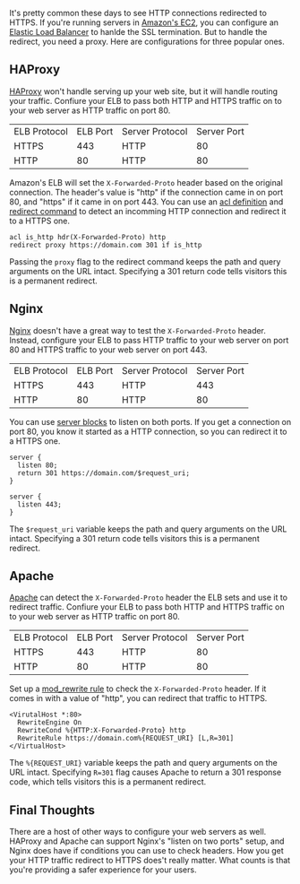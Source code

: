 <!--
title: Forcing HTTPS on in Amazon's EC2
created: 7 May 2013 - 9:52 pm
updated: 11 May 2013 - 9:55 am
publish: 7 May 2013
slug: https-elb
tags: coding, aws
-->

It's pretty common these days to see HTTP connections redirected to HTTPS. If
you're running servers in [Amazon's EC2][ec2], you can configure an
[Elastic Load Balancer][] to hanlde the SSL termination. But to handle the
redirect, you need a proxy. Here are configurations for three popular ones.

## HAProxy ##

[HAProxy][] won't handle serving up your web site, but it will handle routing
your traffic. Confiure your ELB to pass both HTTP and HTTPS traffic on to your
web server as HTTP traffic on port 80.

<table width="100%">
  <tr>
    <td>ELB Protocol</td>
    <td>ELB Port</td>
    <td>Server Protocol</td>
    <td>Server Port</td>
  </tr>
  <tr>
    <td>HTTPS</td><td>443</td>
    <td>HTTP</td><td>80</td>
  </tr>
  <tr>
    <td>HTTP</td><td>80</td>
    <td>HTTP</td><td>80</td>
  </tr>
</table>

Amazon's ELB will set the `X-Forwarded-Proto` header based on the original
connection. The header's value is "http" if the connection came in on port 80,
and "https" if it came in on port 443. You can use an [acl definition][] and
[redirect command][] to detect an incomming HTTP connection and redirect it
to a HTTPS one.

    acl is_http hdr(X-Forwarded-Proto) http
    redirect proxy https://domain.com 301 if is_http

Passing the `proxy` flag to the redirect command keeps the path and query
arguments on the URL intact. Specifying a 301 return code tells visitors
this is a permanent redirect.

## Nginx ##

[Nginx][] doesn't have a great way to test the `X-Forwarded-Proto` header.
Instead, configure your ELB to pass HTTP traffic to your web server on port 80
and HTTPS traffic to your web server on port 443.

<table width="100%">
  <tr>
    <td>ELB Protocol</td>
    <td>ELB Port</td>
    <td>Server Protocol</td>
    <td>Server Port</td>
  </tr>
  <tr>
    <td>HTTPS</td><td>443</td>
    <td>HTTP</td><td>443</td>
  </tr>
  <tr>
    <td>HTTP</td><td>80</td>
    <td>HTTP</td><td>80</td>
  </tr>
</table>

You can use [server blocks][] to listen on both ports. If you get a connection
on port 80, you know it started as a HTTP connection, so you can redirect it to
a HTTPS one.

    server {
      listen 80;
      return 301 https://domain.com/$request_uri;
    }

    server {
      listen 443;
    }

The `$request_uri` variable keeps the path and query arguments on the URL
intact. Specifying a 301 return code tells visitors this is a permanent
redirect.

## Apache ##

[Apache][] can detect the `X-Forwarded-Proto` header the ELB sets and
use it to redirect traffic. Confiure your ELB to pass both HTTP and HTTPS
traffic on to your web server as HTTP traffic on port 80.

<table width="100%">
  <tr>
    <td>ELB Protocol</td>
    <td>ELB Port</td>
    <td>Server Protocol</td>
    <td>Server Port</td>
  </tr>
  <tr>
    <td>HTTPS</td><td>443</td>
    <td>HTTP</td><td>80</td>
  </tr>
  <tr>
    <td>HTTP</td><td>80</td>
    <td>HTTP</td><td>80</td>
  </tr>
</table>

Set up a [mod_rewrite rule][] to check the `X-Forwarded-Proto` header. If it
comes in with a value of "http", you can redirect that traffic to HTTPS.

    <VirutalHost *:80>
      RewriteEngine On
      RewriteCond %{HTTP:X-Forwarded-Proto} http
      RewriteRule https://domain.com%{REQUEST_URI} [L,R=301]
    </VirtualHost>

The `%{REQUEST_URI}` variable keeps the path and query arguments on the URL
intact. Specifying  `R=301` flag causes Apache to return a 301 response
code, which tells visitors this is a permanent redirect.

## Final Thoughts ##

There are a host of other ways to configure your web servers as well.
HAProxy and Apache can support Nginx's "listen on two ports" setup, and
Nginx does have if conditions you can use to check headers. How you get your
HTTP traffic redirect to HTTPS does't really matter. What counts is that you're
providing a safer experience for your users.


[ec2]: http://aws.amazon.com/ec2 "Various (Amazon): Amazon Elastic Compute Cloud"
[Elastic Load Balancer]: http://aws.amazon.com/elasticloadbalancing "Various (Amazon): Elastic Load Balancing"
[HAProxy]: http://haproxy.1wt.eu/ "Various (HAProxy): The Reliable, High Performance TCP/HTTP Load Balancer"
[acl definition]: http://code.google.com/p/haproxy-docs/wiki/UsingACLs "Various (haproxy-docs): Using ACLs"
[redirect command]: http://code.google.com/p/haproxy-docs/wiki/redirect "Various (haproxy-docs): redirect"
[Nginx]: http://nginx.org/ "Various (Nginx): Nginx HTTP and Reverse Proxy Server"
[server blocks]: http://nginx.org/en/docs/http/nginx_core_module.html#listen "Various (Nginx): listen"
[Apache]: http://httpd.apache.org/ "Various (Apache Foundation): Apache HTTP Server Project"
[mod_rewrite rule]: http://httpd.apache.org/docs/current/mod/mod_rewrite.html "Various (Apache Foundation): mod_rewrite - Apache HTTP Server Project"
